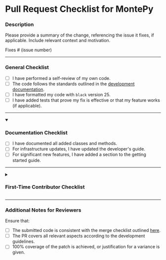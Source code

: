 # Pull Request Checklist for MontePy

### Description

Please provide a summary of the change, referencing the issue it fixes, if applicable. Include relevant context and motivation.

Fixes # (issue number)

---

### General Checklist

- [ ] I have performed a self-review of my own code.
- [ ] The code follows the standards outlined in the [development documentation](https://www.montepy.org/en/stable/dev_standards.html).
- [ ] I have formatted my code with `black` version 25.
- [ ] I have added tests that prove my fix is effective or that my feature works (if applicable).

---

<details open> 

<summary><h3>Documentation Checklist</h3></summary>

- [ ] I have documented all added classes and methods.
- [ ] For infrastructure updates, I have updated the developer's guide.
- [ ] For significant new features, I have added a section to the getting started guide.

</details>

---

<details>
<summary><h3>First-Time Contributor Checklist</h3></summary>

- [ ] If this is your first contribution, add yourself to `pyproject.toml` if you wish to do so.

</details>

---

### Additional Notes for Reviewers

Ensure that:

- [ ] The submitted code is consistent with the merge checklist outlined [here](https://www.montepy.org/en/stable/dev_checklist.html#merge-checklist).
- [ ] The PR covers all relevant aspects according to the development guidelines.
- [ ] 100% coverage of the patch is achieved, or justification for a variance is given.
